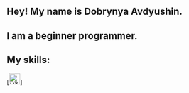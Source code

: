## Hey! My name is Dobrynya Avdyushin. <br> 

## I am a beginner programmer.


## My skills:
[<img  alt="HTML" width="25px" sec="https://raw.githubusercontent.com/github/explore/80688e429a7d4ef2fca1e82350fe8e3517d3494d/topics/html/html.png" />]

